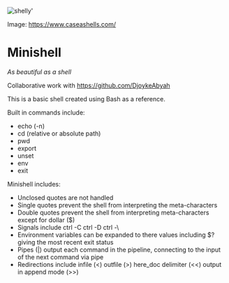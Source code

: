
![shelly'](https://github.com/smclacke/minishell/assets/115113929/dd8ced59-ea7f-4502-a716-2b6bb1e52671)

Image: https://www.caseashells.com/

# Minishell

*As beautiful as a shell*

Collaborative work with https://github.com/DjoykeAbyah

This is a basic shell created using Bash as a reference.


Built in commands include:

  - echo (-n)
  - cd (relative or absolute path)
  - pwd
  - export
  - unset
  - env
  - exit

Minishell includes:

- Unclosed quotes are not handled
- Single quotes prevent the shell from interpreting the meta-characters
- Double quotes prevent the shell from interpreting meta-characters except for dollar ($)
- Signals include ctrl -C ctrl -D ctrl -\
- Environment variables can be expanded to there values including $? giving the most recent exit status
- Pipes (|) output each command in the pipeline, connecting to the input of the next command via pipe
- Redirections include infile (<) outfile (>) here_doc delimiter (<<) output in append mode (>>)


